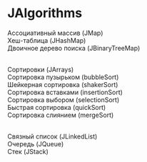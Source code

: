 # JAlgorithms

Ассоциативный массив (JMap) </br>
Хеш-таблица (JHashMap) </br>
Двоичное дерево поиска (JBinaryTreeMap) </br> </br>

Сортировки (JArrays) </br>
Сортировка пузырьком (bubbleSort) </br>
Шейкерная сортировка (shakerSort) </br>
Сортировка вставками (insertionSort) </br>
Сортировка выбором (selectionSort) </br>
Быстрая сортировка (quickSort) </br>
Сортировка слиянием (mergeSort) </br> </br>

Связный список (JLinkedList) </br>
Очередь (JQueue) </br>
Стек (JStack) </br>
